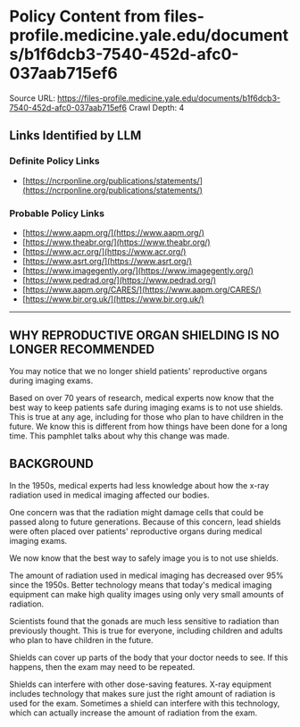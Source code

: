 # Policy Content from files-profile.medicine.yale.edu/documents/b1f6dcb3-7540-452d-afc0-037aab715ef6

Source URL: https://files-profile.medicine.yale.edu/documents/b1f6dcb3-7540-452d-afc0-037aab715ef6
Crawl Depth: 4

## Links Identified by LLM

### Definite Policy Links

- [https://ncrponline.org/publications/statements/](https://ncrponline.org/publications/statements/)

### Probable Policy Links

- [https://www.aapm.org/](https://www.aapm.org/)
- [https://www.theabr.org/](https://www.theabr.org/)
- [https://www.acr.org/](https://www.acr.org/)
- [https://www.asrt.org/](https://www.asrt.org/)
- [https://www.imagegently.org/](https://www.imagegently.org/)
- [https://www.pedrad.org/](https://www.pedrad.org/)
- [https://www.aapm.org/CARES/](https://www.aapm.org/CARES/)
- [https://www.bir.org.uk/](https://www.bir.org.uk/)

---

## WHY REPRODUCTIVE ORGAN SHIELDING IS NO LONGER RECOMMENDED

You may notice that we no longer shield patients' reproductive organs during imaging exams.

Based on over 70 years of research, medical experts now know that the best way to keep patients safe during imaging exams is to not use shields. This is true at any age, including for those who plan to have children in the future. We know this is different from how things have been done for a long time. This pamphlet talks about why this change was made.

## BACKGROUND

In the 1950s, medical experts had less knowledge about how the x-ray radiation used in medical imaging affected our bodies.

One concern was that the radiation might damage cells that could be passed along to future generations. Because of this concern, lead shields were often placed over patients' reproductive organs during medical imaging exams.

We now know that the best way to safely image you is to not use shields.

The amount of radiation used in medical imaging has decreased over 95% since the 1950s. Better technology means that today's medical imaging equipment can make high quality images using only very small amounts of radiation.

Scientists found that the gonads are much less sensitive to radiation than previously thought. This is true for everyone, including children and adults who plan to have children in the future.

Shields can cover up parts of the body that your doctor needs to see. If this happens, then the exam may need to be repeated.

Shields can interfere with other dose-saving features. X-ray equipment includes technology that makes sure just the right amount of radiation is used for the exam. Sometimes a shield can interfere with this technology, which can actually increase the amount of radiation from the exam.